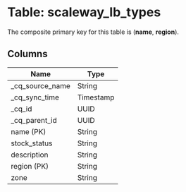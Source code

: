 # Table: scaleway_lb_types

The composite primary key for this table is (**name**, **region**).

## Columns

| Name          | Type          |
| ------------- | ------------- |
|_cq_source_name|String|
|_cq_sync_time|Timestamp|
|_cq_id|UUID|
|_cq_parent_id|UUID|
|name (PK)|String|
|stock_status|String|
|description|String|
|region (PK)|String|
|zone|String|